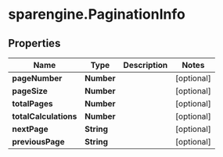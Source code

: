 # sparengine.PaginationInfo

## Properties

Name | Type | Description | Notes
------------ | ------------- | ------------- | -------------
**pageNumber** | **Number** |  | [optional] 
**pageSize** | **Number** |  | [optional] 
**totalPages** | **Number** |  | [optional] 
**totalCalculations** | **Number** |  | [optional] 
**nextPage** | **String** |  | [optional] 
**previousPage** | **String** |  | [optional] 


